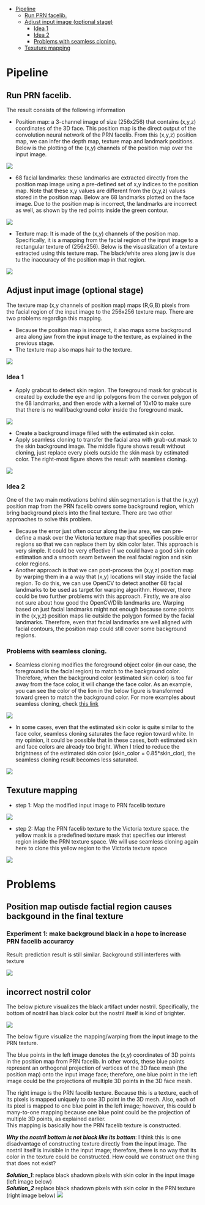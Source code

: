 
<!-- @import "[TOC]" {cmd="toc" depthFrom=1 depthTo=6 orderedList=false} -->
<!-- code_chunk_output -->

- [Pipeline](#pipeline)
  - [Run PRN facelib.](#run-prn-facelib)
  - [Adjust input image (optional stage)](#adjust-input-image-optional-stage)
    - [Idea 1](#idea-1)
    - [Idea 2](#idea-2)
    - [Problems with seamless cloning.](#problems-with-seamless-cloning)
  - [Texuture mapping](#texuture-mapping)
<!-- /code_chunk_output -->

# Pipeline
## Run PRN facelib.
The result consists of the following information
- Position map: a 3-channel image of size (256x256) that contains (x,y,z) coordinates of the 3D face.
This position map is the direct output of the convolution neural network of the PRN facelib.
From this (x,y,z) position map, we can infer the depth map, texture map and landmark positions.
Below is the plotting of the (x,y) channels of the position map over the input image.

![](images/.skin_texture_pipeline_images/pos_map.png)

- 68 facial landmarks: these landmarks are extracted directly from the position map image using
a pre-defined set of x,y indices to the position map. Note that these x,y values are different from the (x,y,z) values stored in the position map. Below are 68 landmarks plotted on the face image. Due to the position map is incorrect, the landmarks are incorrect as well, as shown by the red points inside the green contour.

![](images/.skin_texture_pipeline_images/landmarks.png)

- Texture map: It is made of the (x,y) channels of the position map.
Specifically, it is a mapping from the facial region of the input image to a rectangular texture of (256x256). Below is the visuaslization of a texture extracted using this texture map. The black/white area along jaw is due tu the inaccuracy of the position map in that region.

![](images/.skin_texture_pipeline_images/texture_map.png)

## Adjust input image (optional stage)
The texture map (x,y channels of position map) maps (R,G,B) pixels from the facial region of the input image to the 256x256 texture map. There are two problems regardign this mapping.
- Because the position map is incorrect, it also maps some background area along jaw from the input image to the texture, as explained in the previous stage.
- The texture map also maps hair to the texture.

![](images/.skin_texture_pipeline_images/hair.png)

### Idea 1
- Apply grabcut to detect skin region. The foreground mask for grabcut is created by exclude the eye and lip polygons from the convex polygon of the 68 landmarks, and then erode with a kernel of 10x10 to make sure that there is no wall/background color inside the foreground mask.

![](images/.skin_texture_pipeline_images/grabcut.png)

- Create a background image filled with the estimated skin color.
- Apply seamless cloning to transfer the facial area with grab-cut mask to the skin background image. The middle figure shows result without cloning, just replace every pixels outside the skin mask by estimated color. The right-most figure shows the result with seamless cloning.

![](images/.skin_texture_pipeline_images/seamless_cloning.png)

### Idea 2
One of the two main motivations behind skin segmentation is that the (x,y,y) position map from the PRN facelib covers some background region, which bring background pixels into the final texture. There are two other approaches to solve this problem.
- Because the error just often occur along the jaw area, we can pre-define a mask over the Victoria texture map that specifies possible error regions so that we can replace them by skin color later. This approach is very simple. It could be very effective if we could have a good skin color estimation and a smooth seam between the real facial region and skin color regions.
- Another approach is that we can post-process the (x,y,z) position map by warping them in a a way that (x,y) locations will stay inside the facial region. To do this, we can use OpenCV to detect another 68 facial landmarks to be used as target for warping algorithm. However, there could be two further problems with this approach. Firstly, we are also not sure about how good the OpenCV/Dlib landmarks are. Warping based on just facial landmarks might not enough because some points in the (x,y,z) position maps lie outside the polygon formed by the facial landmarks. Therefore, even that facial landmarks are well aligned with facial contours, the position map could still cover some background regions.

### Problems with seamless cloning.
-  Seamless cloning modifies the foreground object color (in our case, the foreground is the facial region) to match to the background color. Therefore, when the background color (estimated skin color) is too far away from the face color, it will change the face color. As an example, you can see the color of the lion in the below figure is transformed toward green to match the background color. For more examples about seamless cloning, check [this link](http://www.ctralie.com/Teaching/PoissonImageEditing/)

![](images/.skin_texture_pipeline_images/seamless_clonign_exp.png)
- In some cases, even that the estimated skin color is quite similar to the face color, seamless cloning saturates the face region toward white. In my opinion, it could be possible that in these cases, both estimated skin and face colors are already too bright. When I tried to reduce the brightness of the estimated skin color (skin_color = 0.85*skin_clor), the seamless cloning result becomes less saturated.  

![](images/.skin_texture_pipeline_images/seamless_cloning_saturated.png)


## Texuture mapping
- step 1: Map the modified input image to PRN facelib texture

![](images/.skin_texture_pipeline_images/input_img_to_prn_tex.png)

- step 2: Map the PRN facelib texture to the Victoria texture space. the yellow mask is a predefined texture mask that specifies our interest region inside the PRN texture space. We will use seamless cloning again here to clone this yellow region to the Victoria texture space

![](images/.skin_texture_pipeline_images/prn_tex_to_vic_tex.png)


# Problems
## Position map outisde factial region causes backgound in the final texture
### Experiment 1: make background black in a hope to increase PRN facelib accurarcy
Result: prediction result is still similar. Background still interferes with texture

![](images/.skin_texture_pipeline_images/f0ebd802.png)

## incorrect nostril color
The below picture visualizes the black artifact under nostril. Specifically, the bottom of nostril
has black color but the nostril itself is kind of brighter.

![](images/.skin_texture_pipeline_images/0bc8c8b0.png)

The below figure visualize the mapping/warping from the input image to the PRN texture. 

The blue points in the left image denotes the (x,y) coordinates of 3D points in the position map from PRN facelib. 
In other words, these blue points represent an orthogonal projection of vertices of the 3D face mesh (the position map) onto the input image face; 
therefore, one blue point in the left image could be the projections of multiple 3D points in the 3D face mesh. 

The right image is the PRN facelib texture. Because this is a texture, each of its pixels is mapped uniquely to
one 3D point in the 3D mesh. Also, each of its pixel is mapped to one blue point in the left image; however, this could b
many-to-one mapping because one blue point could be the projection of multiple 3D points, as explained earlier.  
This mapping is basically how the PRN facelib texture is constructed.

***Why the nostril bottom is not black like its bottom***: I think this is one disadvantage of constructing texture 
directly from the input image. The nostril itself is invisible in the input image; therefore, there is no way that its
color in the texture could be constructed. How could we construct one thing that does not exist? 

***Solution_1***: 
replace black shadown pixels with skin color in the input image (left image below)
<br/>
***Solution_2***
replace black shadown pixels with skin color in the PRN texture (right image below) 
![](images/.skin_texture_pipeline_images/d95e07b8.png)
